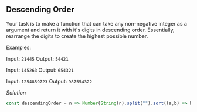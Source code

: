 ## Descending Order

Your task is to make a function that can take any non-negative integer as a argument and return it with it's digits in
descending order. Essentially, rearrange the digits to create the highest possible number.

Examples:

Input: `21445` Output: `54421`

Input: `145263` Output: `654321`

Input: `1254859723` Output: `987554322`

*Solution*

```javascript
const descendingOrder = n => Number(String(n).split("").sort((a,b) => b-a).join(""))
```
